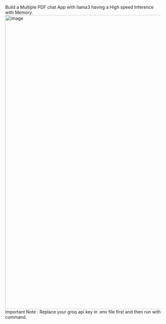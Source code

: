 Build a Multiple PDF chat App with llama3 having a High speed Inference with Memory.
<img width="950" alt="image" src="https://github.com/InsightEdge01/Multi-PDF-llama3Chat/assets/131486782/91f76aae-2d7f-45c9-b898-d6f25a64fd73">
Important Note : Replace your groq api key in .env file first and then run with command.
